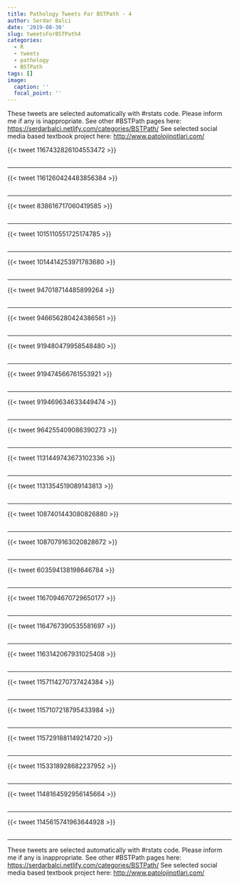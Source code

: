 ```yaml
---
title: Pathology Tweets For BSTPath - 4
author: Serdar Balci
date: '2019-08-30'
slug: tweetsForBSTPath4
categories:
  - R
  - tweets
  - pathology
  - BSTPath
tags: []
image:
  caption: ''
  focal_point: ''
---
```



These tweets are selected automatically with #rstats code. Please inform me if any is inappropriate.
See other #BSTPath pages here: https://serdarbalci.netlify.com/categories/BSTPath/ 
See selected social media based textbook project here: http://www.patolojinotlari.com/

{{< tweet 1167432826104553472 >}}
<br>
<br>
<hr>
{{< tweet 1161260424483856384 >}}
<br>
<br>
<hr>
{{< tweet 838616717060419585 >}}
<br>
<br>
<hr>
{{< tweet 1015110551725174785 >}}
<br>
<br>
<hr>
{{< tweet 1014414253971783680 >}}
<br>
<br>
<hr>
{{< tweet 947018714485899264 >}}
<br>
<br>
<hr>
{{< tweet 946656280424386561 >}}
<br>
<br>
<hr>
{{< tweet 919480479958548480 >}}
<br>
<br>
<hr>
{{< tweet 919474566761553921 >}}
<br>
<br>
<hr>
{{< tweet 919469634633449474 >}}
<br>
<br>
<hr>
{{< tweet 964255409086390273 >}}
<br>
<br>
<hr>
{{< tweet 1131449743673102336 >}}
<br>
<br>
<hr>
{{< tweet 1131354519089143813 >}}
<br>
<br>
<hr>
{{< tweet 1087401443080826880 >}}
<br>
<br>
<hr>
{{< tweet 1087079163020828672 >}}
<br>
<br>
<hr>
{{< tweet 603594138198646784 >}}
<br>
<br>
<hr>
{{< tweet 1167094670729650177 >}}
<br>
<br>
<hr>
{{< tweet 1164767390535581697 >}}
<br>
<br>
<hr>
{{< tweet 1163142067931025408 >}}
<br>
<br>
<hr>
{{< tweet 1157114270737424384 >}}
<br>
<br>
<hr>
{{< tweet 1157107218795433984 >}}
<br>
<br>
<hr>
{{< tweet 1157291881149214720 >}}
<br>
<br>
<hr>
{{< tweet 1153318928682237952 >}}
<br>
<br>
<hr>
{{< tweet 1148164592956145664 >}}
<br>
<br>
<hr>
{{< tweet 1145615741963644928 >}}
<br>
<br>
<hr>


These tweets are selected automatically with #rstats code. Please inform me if any is inappropriate.
See other #BSTPath pages here: https://serdarbalci.netlify.com/categories/BSTPath/ 
See selected social media based textbook project here: http://www.patolojinotlari.com/
